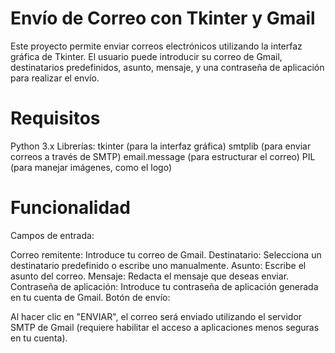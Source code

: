 # Envío de Correo con Tkinter y Gmail
Este proyecto permite enviar correos electrónicos utilizando la interfaz gráfica de Tkinter. El usuario puede introducir su correo de Gmail, destinatarios predefinidos, asunto, mensaje, y una contraseña de aplicación para realizar el envío.

# Requisitos
Python 3.x
Librerías:
tkinter (para la interfaz gráfica)
smtplib (para enviar correos a través de SMTP)
email.message (para estructurar el correo)
PIL (para manejar imágenes, como el logo)

# Funcionalidad
Campos de entrada:

Correo remitente: Introduce tu correo de Gmail.
Destinatario: Selecciona un destinatario predefinido o escribe uno manualmente.
Asunto: Escribe el asunto del correo.
Mensaje: Redacta el mensaje que deseas enviar.
Contraseña de aplicación: Introduce tu contraseña de aplicación generada en tu cuenta de Gmail.
Botón de envío:

Al hacer clic en "ENVIAR", el correo será enviado utilizando el servidor SMTP de Gmail (requiere habilitar el acceso a aplicaciones menos seguras en tu cuenta).
